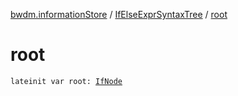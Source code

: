 [bwdm.informationStore](../index.md) / [IfElseExprSyntaxTree](index.md) / [root](./root.md)

# root

`lateinit var root: `[`IfNode`](../-if-node/index.md)